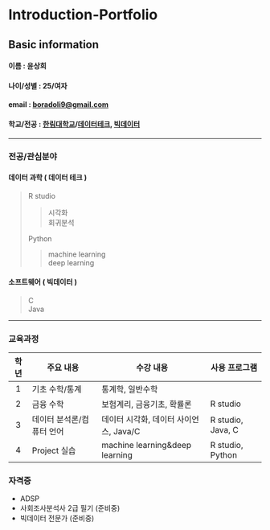 # Introduction-Portfolio

## Basic information
#### 이름 : 윤상희
#### 나이/성별 : 25/여자
#### email : boradoli9@gmail.com
#### 학교/전공 : [한림대학교](www.hallym.ac.kr)/[데이터테크](www.data.hallym.ac.kr/data/major/data-tech.do), [빅데이터](www.sw.hallym.ac.kr/index.php?mp=2_2)
****  
### 전공/관심분야
#### 데이터 과학 ( 데이터 테크 )
> R studio
>> 시각화  
>> 회귀분석  
>
> Python  
>> machine learning  
>> deep learning  

#### 소프트웨어 ( 빅데이터 )
> C  
> Java
****  

### 교육과정
|학년|주요 내용|수강 내용|사용 프로그램|
|:---:|---|---|---|
|1|기초 수학/통계|통계학, 일반수학||
|2|금융 수학|보험계리, 금융기초, 확률론|R studio|
|3|데이터 분석론/컴퓨터 언어|데이터 시각화, 데이터 사이언스, Java/C|R studio, Java, C|
|4|Project 실습|machine learning&deep learning|R studio, Python|

### 자격증
- ADSP
- 사회조사분석사 2급 필기 (준비중)
- 빅데이터 전문가 (준비중)
